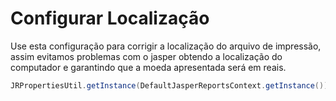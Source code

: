 # Configurar Localização

Use esta configuração para corrigir a localização do arquivo de impressão, assim evitamos problemas com o jasper obtendo a localização do computador e garantindo que a moeda apresentada será em reais.

```java
JRPropertiesUtil.getInstance(DefaultJasperReportsContext.getInstance()).setProperty("net.sf.jasperreports.default.locale", "pt_BR");
```
